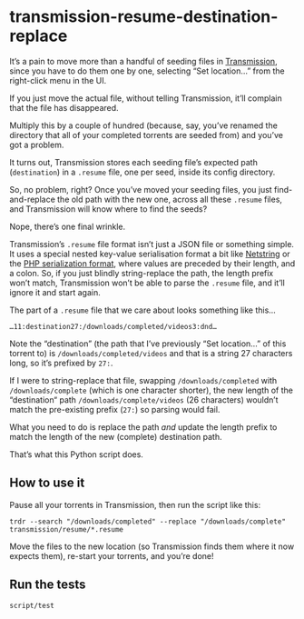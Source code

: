 # transmission-resume-destination-replace

It’s a pain to move more than a handful of seeding files in [Transmission](https://transmissionbt.com/), since you have to do them one by one, selecting “Set location…” from the right-click menu in the UI.

If you just move the actual file, without telling Transmission, it’ll complain that the file has disappeared.

Multiply this by a couple of hundred (because, say, you’ve renamed the directory that all of your completed torrents are seeded from) and you’ve got a problem.

It turns out, Transmission stores each seeding file’s expected path (`destination`) in a `.resume` file, one per seed, inside its config directory.

So, no problem, right? Once you’ve moved your seeding files, you just find-and-replace the old path with the new one, across all these `.resume` files, and Transmission will know where to find the seeds?

Nope, there’s one final wrinkle.

Transmission’s `.resume` file format isn’t just a JSON file or something simple. It uses a special nested key-value serialisation format a bit like [Netstring](https://en.wikipedia.org/wiki/Netstring) or the [PHP serialization format](https://en.wikipedia.org/wiki/PHP_serialization_format), where values are preceded by their length, and a colon. So, if you just blindly string-replace the path, the length prefix won’t match, Transmission won’t be able to parse the `.resume` file, and it’ll ignore it and start again.

The part of a `.resume` file that we care about looks something like this…

```
…11:destination27:/downloads/completed/videos3:dnd…
```

Note the “destination” (the path that I’ve previously “Set location…” of this torrent to) is `/downloads/completed/videos` and that is a string 27 characters long, so it’s prefixed by `27:`.

If I were to string-replace that file, swapping `/downloads/completed` with `/downloads/complete` (which is one character shorter), the new length of the “destination“ path `/downloads/complete/videos` (26 characters) wouldn’t match the pre-existing prefix (`27:`) so parsing would fail.

What you need to do is replace the path _and_ update the length prefix to match the length of the new (complete) destination path.

That’s what this Python script does.

## How to use it

Pause all your torrents in Transmission, then run the script like this:

```
trdr --search "/downloads/completed" --replace "/downloads/complete" transmission/resume/*.resume
```

Move the files to the new location (so Transmission finds them where it now expects them), re-start your torrents, and you’re done!

## Run the tests

```
script/test
```
